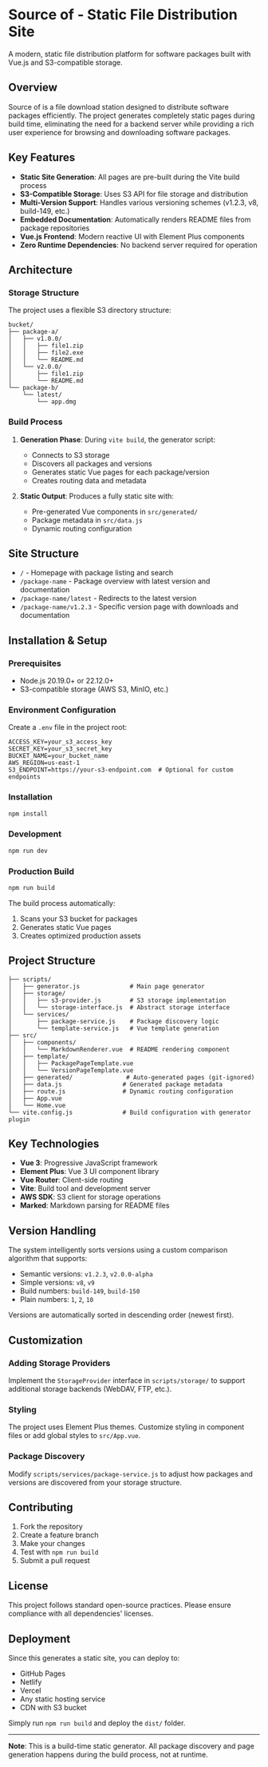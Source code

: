 # Source of - Static File Distribution Site

A modern, static file distribution platform for software packages built with Vue.js and S3-compatible storage.

## Overview

Source of is a file download station designed to distribute software packages efficiently. The project generates completely static pages during build time, eliminating the need for a backend server while providing a rich user experience for browsing and downloading software packages.

## Key Features

- **Static Site Generation**: All pages are pre-built during the Vite build process
- **S3-Compatible Storage**: Uses S3 API for file storage and distribution
- **Multi-Version Support**: Handles various versioning schemes (v1.2.3, v8, build-149, etc.)
- **Embedded Documentation**: Automatically renders README files from package repositories
- **Vue.js Frontend**: Modern reactive UI with Element Plus components
- **Zero Runtime Dependencies**: No backend server required for operation

## Architecture

### Storage Structure

The project uses a flexible S3 directory structure:
```
bucket/
├── package-a/
│   ├── v1.0.0/
│   │   ├── file1.zip
│   │   ├── file2.exe
│   │   └── README.md
│   └── v2.0.0/
│       ├── file1.zip
│       └── README.md
└── package-b/
    └── latest/
        └── app.dmg
```

### Build Process

1. **Generation Phase**: During `vite build`, the generator script:
   - Connects to S3 storage
   - Discovers all packages and versions
   - Generates static Vue pages for each package/version
   - Creates routing data and metadata

2. **Static Output**: Produces a fully static site with:
   - Pre-generated Vue components in `src/generated/`
   - Package metadata in `src/data.js`
   - Dynamic routing configuration

## Site Structure

- `/` - Homepage with package listing and search
- `/package-name` - Package overview with latest version and documentation
- `/package-name/latest` - Redirects to the latest version
- `/package-name/v1.2.3` - Specific version page with downloads and documentation

## Installation & Setup

### Prerequisites

- Node.js 20.19.0+ or 22.12.0+
- S3-compatible storage (AWS S3, MinIO, etc.)

### Environment Configuration

Create a `.env` file in the project root:

```env
ACCESS_KEY=your_s3_access_key
SECRET_KEY=your_s3_secret_key
BUCKET_NAME=your_bucket_name
AWS_REGION=us-east-1
S3_ENDPOINT=https://your-s3-endpoint.com  # Optional for custom endpoints
```

### Installation

```bash
npm install
```

### Development

```bash
npm run dev
```

### Production Build

```bash
npm run build
```

The build process automatically:
1. Scans your S3 bucket for packages
2. Generates static Vue pages
3. Creates optimized production assets

## Project Structure

```
├── scripts/
│   ├── generator.js              # Main page generator
│   ├── storage/
│   │   ├── s3-provider.js        # S3 storage implementation
│   │   └── storage-interface.js  # Abstract storage interface
│   └── services/
│       ├── package-service.js    # Package discovery logic
│       └── template-service.js   # Vue template generation
├── src/
│   ├── components/
│   │   └── MarkdownRenderer.vue  # README rendering component
│   ├── template/
│   │   ├── PackagePageTemplate.vue
│   │   └── VersionPageTemplate.vue
│   ├── generated/               # Auto-generated pages (git-ignored)
│   ├── data.js                 # Generated package metadata
│   ├── route.js                # Dynamic routing configuration
│   ├── App.vue
│   └── Home.vue
└── vite.config.js              # Build configuration with generator plugin
```

## Key Technologies

- **Vue 3**: Progressive JavaScript framework
- **Element Plus**: Vue 3 UI component library
- **Vue Router**: Client-side routing
- **Vite**: Build tool and development server
- **AWS SDK**: S3 client for storage operations
- **Marked**: Markdown parsing for README files

## Version Handling

The system intelligently sorts versions using a custom comparison algorithm that supports:

- Semantic versions: `v1.2.3`, `v2.0.0-alpha`
- Simple versions: `v8`, `v9`
- Build numbers: `build-149`, `build-150`
- Plain numbers: `1`, `2`, `10`

Versions are automatically sorted in descending order (newest first).

## Customization

### Adding Storage Providers

Implement the `StorageProvider` interface in `scripts/storage/` to support additional storage backends (WebDAV, FTP, etc.).

### Styling

The project uses Element Plus themes. Customize styling in component files or add global styles to `src/App.vue`.

### Package Discovery

Modify `scripts/services/package-service.js` to adjust how packages and versions are discovered from your storage structure.

## Contributing

1. Fork the repository
2. Create a feature branch
3. Make your changes
4. Test with `npm run build`
5. Submit a pull request

## License

This project follows standard open-source practices. Please ensure compliance with all dependencies' licenses.

## Deployment

Since this generates a static site, you can deploy to:

- GitHub Pages
- Netlify
- Vercel
- Any static hosting service
- CDN with S3 bucket

Simply run `npm run build` and deploy the `dist/` folder.

---

**Note**: This is a build-time static generator. All package discovery and page generation happens during the build process, not at runtime.
